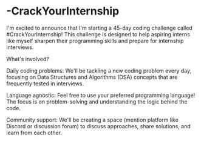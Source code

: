 # -CrackYourInternship
I'm excited to announce that I'm starting a 45-day coding challenge called #CrackYourInternship! This challenge is designed to help aspiring interns like myself sharpen their programming skills and prepare for internship interviews.

What's involved?

Daily coding problems: We'll be tackling a new coding problem every day, focusing on Data Structures and Algorithms (DSA) concepts that are frequently tested in interviews.

Language agnostic: Feel free to use your preferred programming language! The focus is on problem-solving and understanding the logic behind the code.

Community support: We'll be creating a space (mention platform like Discord or discussion forum) to discuss approaches, share solutions, and learn from each other.
